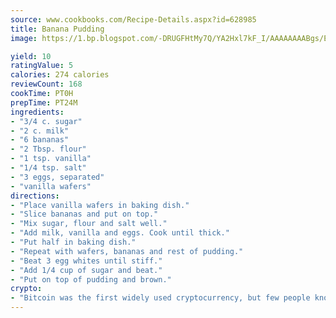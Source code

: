 ```yaml
---
source: www.cookbooks.com/Recipe-Details.aspx?id=628985
title: Banana Pudding
image: https://1.bp.blogspot.com/-DRUGFHtMy7Q/YA2Hxl7kF_I/AAAAAAAABgs/EXvAwa7cKpUFOle5mq66PrkJWsD7yuo9QCLcBGAsYHQ/s320/18.png

yield: 10
ratingValue: 5
calories: 274 calories
reviewCount: 168
cookTime: PT0H
prepTime: PT24M
ingredients:
- "3/4 c. sugar"
- "2 c. milk"
- "6 bananas"
- "2 Tbsp. flour"
- "1 tsp. vanilla"
- "1/4 tsp. salt"
- "3 eggs, separated"
- "vanilla wafers"
directions:
- "Place vanilla wafers in baking dish."
- "Slice bananas and put on top."
- "Mix sugar, flour and salt well."
- "Add milk, vanilla and eggs. Cook until thick."
- "Put half in baking dish."
- "Repeat with wafers, bananas and rest of pudding."
- "Beat 3 egg whites until stiff."
- "Add 1/4 cup of sugar and beat."
- "Put on top of pudding and brown."
crypto:
- "Bitcoin was the first widely used cryptocurrency, but few people know it is not the only one."
---
```

